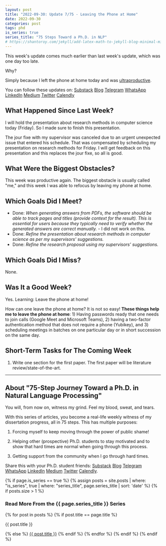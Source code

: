 ```yaml
---
layout: post
title: "2022-09-30: Update 7/75 - Leaving the Phone at Home"
date: 2022-09-30
categories: post
tags: phd
is_series: true
series_title: "75 Steps Toward a Ph.D. in NLP"
# https://shantoroy.com/jekyll/add-latex-math-to-jekyll-blog-minimal-mistakes/
---
```

<script type="text/javascript" async
    src="https://cdnjs.cloudflare.com/ajax/libs/mathjax/2.7.6/MathJax.js?config=TeX-MML-AM_CHTML">
</script>

<script type="text/x-mathjax-config">
    MathJax.Hub.Config({
        extensions: ["tex2jax.js"],
        jax: ["input/TeX", "output/HTML-CSS"],
        tex2jax: {
        inlineMath: [ ['$','$'], ["\\(","\\)"] ],
        displayMath: [ ['$$','$$'], ["\\[","\\]"] ],
        processEscapes: true
        },
        "HTML-CSS": { availableFonts: ["TeX"] }
    });
</script>

This week's update comes much earlier than last week's update, which was one day too late.

Why?

Simply because I left the phone at home today and was [ultraproductive](https://www.linkedin.com/posts/christianpoensgen_we-use-our-phones-from-the-moment-we-wake-activity-6938049822918651904-nBiJ?utm_source=share&utm_medium=member_desktop).

You can follow these updates on: [Substack](https://nlpjourney.substack.com/) [Blog](https://janspoerer.github.io/phdstudies/) [Telegram](https://t.me/+gmkAaVlKPh4xZTky) [WhatsApp](https://chat.whatsapp.com/F6901LMMJWIGlxrahkgBcq) [LinkedIn](https://www.linkedin.com/in/janspoerer/) [Medium](https://medium.com/@janspoerer/about) [Twitter](https://twitter.com/JanSpoerer) [Calendly](https://calendly.com/janspoerer/60m-private)

## What Happened Since Last Week?

I will hold the presentation about research methods in computer science today (Friday). So I made sure to finish this presentation.

The jour fixe with my supervisor was canceled due to an urgent unexpected issue that entered his schedule. That was compensated by scheduling my presentation on research methods for Friday. I will get feedback on this presentation and this replaces the jour fixe, so all is good.

## What Were the Biggest Obstacles?

This week was productive again. The biggest obstacle is usually called "me," and this week I was able to refocus by leaving my phone at home. 

## Which Goals Did I Meet?

<ul>
  <li>Done: <i>When generating answers from PDFs, the software should be able to track pages and titles (provide context for the result). This is essential for users because they typically need to verify whether the generated answers are correct manually.</i> - I did not work on this.</li>
  <li>Done: <i>Refine the presentation about research methods in computer science as per my supervisors' suggestions.</i></li>
  <li>Done: <i>Refine the research proposal using my supervisors' suggestions.</i></li>
</ul>

## Which Goals Did I Miss?

None.

## Was It a Good Week?

Yes. Learning: Leave the phone at home!

How can one leave the phone at home? It is not so easy! **These things help me to leave the phone at home**: 1) Having passwords ready that one needs to join calls (Google Meet and Microsoft Teams), 2) having a two-factor authentication method that does not require a phone (Yubikey), and 3) scheduling meetings in batches on one particular day or in short succession on the same day.

## Short-Term Tasks for The Coming Week

<ol>
  <li>Write one section for the first paper. The first paper will be literature review/state-of-the-art.</li>
</ol>

____________________________________

## About "75-Step Journey Toward a Ph.D. in Natural Language Processing"

You will, from now on, witness my grind. Feel my blood, sweat, and tears.

With this series of articles, you become a real-life weekly witness of my dissertation progress, all in 75 steps. This has multiple purposes: 

1) Forcing myself to keep moving through the power of public shame!

2) Helping other (prospective) Ph.D. students to stay motivated and to show that hard times are normal when going through this process. 

3) Getting support from the community when I go through hard times.

Share this with your Ph.D. student friends: [Substack](https://nlpjourney.substack.com/) [Blog](https://janspoerer.github.io/phdstudies/) [Telegram](https://t.me/+gmkAaVlKPh4xZTky) [WhatsApp](https://chat.whatsapp.com/F6901LMMJWIGlxrahkgBcq) [LinkedIn](https://www.linkedin.com/in/janspoerer/) [Medium](https://medium.com/@janspoerer/about) [Twitter](https://twitter.com/JanSpoerer) [Calendly](https://calendly.com/janspoerer/60m-private).

{% if page.is_series == true %}
    {% assign posts = site.posts | where: "is_series", true | where: "series_title", page.series_title | sort: 'date' %}
    {% if posts.size > 1 %}
        
<h3 class="text-success p-3 pb-0">Read More From the {{ page.series_title }} Series</h3>
        {% for post in posts %}
                {% if post.title == page.title %}
<p class="nav-link bullet-pointer mb-0">{{ post.title }}</p>
                {% else %}
<a class="nav-link bullet-hash" href="{{ post.url }}">{{ post.title }}</a>
                {% endif %}
        {% endfor %}
    {% endif %}
{% endif %}